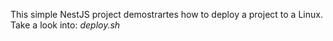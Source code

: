 This simple NestJS project demostrartes how to deploy a project to a Linux.
Take a look into: *deploy.sh*

